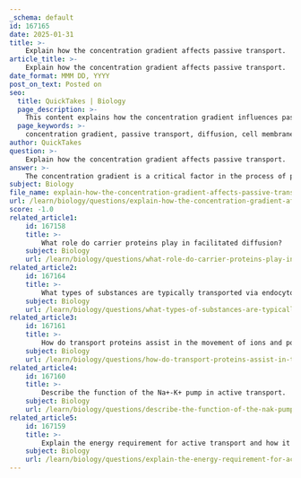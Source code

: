 ```yaml
---
_schema: default
id: 167165
date: 2025-01-31
title: >-
    Explain how the concentration gradient affects passive transport.
article_title: >-
    Explain how the concentration gradient affects passive transport.
date_format: MMM DD, YYYY
post_on_text: Posted on
seo:
  title: QuickTakes | Biology
  page_description: >-
    This content explains how the concentration gradient influences passive transport, detailing how substances move across cell membranes without energy, including the processes of simple diffusion, facilitated diffusion, and osmosis.
  page_keywords: >-
    concentration gradient, passive transport, diffusion, cell membrane, energy expenditure, simple diffusion, facilitated diffusion, osmosis, transport proteins, concentration difference, biological processes, nutrient uptake, homeostasis
author: QuickTakes
question: >-
    Explain how the concentration gradient affects passive transport.
answer: >-
    The concentration gradient is a critical factor in the process of passive transport, which refers to the movement of substances across a cell membrane without the use of energy. Here’s how the concentration gradient affects passive transport:\n\n### Definition of Concentration Gradient\nA concentration gradient is defined as the difference in the concentration of a substance across a space or membrane. Molecules naturally tend to move from areas of higher concentration to areas of lower concentration, a process known as diffusion.\n\n### Role in Passive Transport\n1. **Movement Direction**: In passive transport, substances move down their concentration gradient, meaning they travel from regions of high concentration to regions of low concentration. This movement occurs spontaneously and does not require any energy input from the cell.\n\n2. **Types of Passive Transport**:\n   - **Simple Diffusion**: Small nonpolar molecules (e.g., oxygen and carbon dioxide) can pass directly through the lipid bilayer of the cell membrane due to their ability to dissolve in the hydrophobic core of the membrane.\n   - **Facilitated Diffusion**: Ions and polar molecules, which cannot easily cross the lipid bilayer, require specific transport proteins (such as channel proteins and carrier proteins) to assist their movement across the membrane. This process still relies on the concentration gradient, allowing these substances to move from areas of high concentration to areas of low concentration without energy expenditure.\n   - **Osmosis**: This is a specific type of facilitated diffusion that involves the movement of water across a selectively permeable membrane, also occurring down its concentration gradient.\n\n3. **Impact of Gradient Steepness**: The steeper the concentration gradient, the faster the rate of diffusion. This principle is essential for various biological processes, including nutrient uptake and waste removal. For example, if there is a significant difference in glucose concentration between the inside and outside of a cell, glucose will rapidly enter the cell through facilitated diffusion until equilibrium is reached.\n\n### Summary\nIn summary, the concentration gradient is fundamental to passive transport mechanisms. It dictates the direction of movement (from high to low concentration) and influences the rate at which substances diffuse across the membrane. Understanding this concept is crucial for comprehending how cells interact with their environment and maintain homeostasis.
subject: Biology
file_name: explain-how-the-concentration-gradient-affects-passive-transport.md
url: /learn/biology/questions/explain-how-the-concentration-gradient-affects-passive-transport
score: -1.0
related_article1:
    id: 167158
    title: >-
        What role do carrier proteins play in facilitated diffusion?
    subject: Biology
    url: /learn/biology/questions/what-role-do-carrier-proteins-play-in-facilitated-diffusion
related_article2:
    id: 167164
    title: >-
        What types of substances are typically transported via endocytosis?
    subject: Biology
    url: /learn/biology/questions/what-types-of-substances-are-typically-transported-via-endocytosis
related_article3:
    id: 167161
    title: >-
        How do transport proteins assist in the movement of ions and polar molecules across the cell membrane?
    subject: Biology
    url: /learn/biology/questions/how-do-transport-proteins-assist-in-the-movement-of-ions-and-polar-molecules-across-the-cell-membrane
related_article4:
    id: 167160
    title: >-
        Describe the function of the Na+-K+ pump in active transport.
    subject: Biology
    url: /learn/biology/questions/describe-the-function-of-the-nak-pump-in-active-transport
related_article5:
    id: 167159
    title: >-
        Explain the energy requirement for active transport and how it differs from passive transport.
    subject: Biology
    url: /learn/biology/questions/explain-the-energy-requirement-for-active-transport-and-how-it-differs-from-passive-transport
---
```


&nbsp;